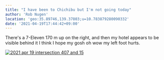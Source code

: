 ```yaml
---
title: "I have been to Chichibu but I'm not going today"
author: 'Rob Nugen'
location: 'geo:35.89746,139.37803;u=10.783879280090332'
date: '2021-04-19T17:44:42+09:00'
---
```


There's a 7-Eleven 170 m up on the right, and then my hotel appears to be visible behind it I think I hope my gosh oh wow my left foot hurts.

[![2021 apr 19 intersection 407 and 15](//b.robnugen.com/quests/walk-to-niigata/2021/en_route/day-04/thumbs/2021_apr_19_intersection_407_and_15.jpeg)](//b.robnugen.com/quests/walk-to-niigata/2021/en_route/day-04/2021_apr_19_intersection_407_and_15.jpeg)          
